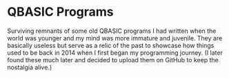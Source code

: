 # QBASIC Programs
Surviving remnants of some old QBASIC programs I had written when the world was younger and my mind was more immature and juvenile. They are basically useless but serve as a relic of the past to showcase how things used to be back in 2014 when I first began my programming journey. (I later found these much later and decided to upload them on GitHub to keep the nostalgia alive.)
